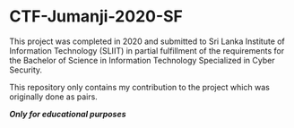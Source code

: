 # CTF-Jumanji-2020-SF

This project was completed in 2020 and submitted to Sri Lanka Institute of Information Technology (SLIIT) in partial fulfillment of the requirements for the Bachelor of Science in Information Technology Specialized in Cyber Security.  

This repository only contains my contribution to the project which was originally done as pairs.

***Only for educational purposes***
